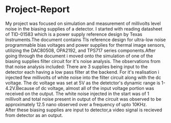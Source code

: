 # Project-Report
My project was focused on simulation and measurement of millivolts level noise in the biasing supplies of a detector. I started with reading datasheet of TID-01583 which is a power supply reference design by Texas Instruments.The document contains TIs reference design for ultra-low noise programmable bias voltages and power supplies for thermal image sensors, utilizing the DAC80508, OPA2192, and TPS717 series components.After going through the document i moved onto the simulation of one of the biasing supplies filter circuit for it's noise analysis. The observations from that noise analysis included: There are 3 supplies being input to the detector each having a low pass filter at the backend. For it's realisation i injected few millivolts of white noise into the filter circuit along with the dc voltage. The dc voltage was set at 5V as the detetctor's dynamic range is 1-4.2V.Because of dc voltage, almost all of the input voltage portion was received on the output. The white noise injected in the start was of 1 millivolt and total noise present in output of the circuit was observed to be approximately 12.5 nano observed over a frequency of upto 10KHz.     
                                             After these biasing supplies are input to detector,a video signal is recieved from detector as an output.  
